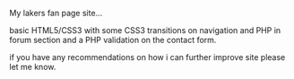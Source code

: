 My lakers fan page site...

basic HTML5/CSS3 with some CSS3 transitions on navigation and PHP in forum section and a PHP validation on the contact form.

if you have any recommendations on how i can further improve site please let me know.
